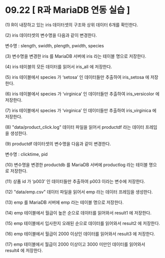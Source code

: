 # 09.22 [ R과 MariaDB 연동 실습 ] 

(1) R이 내장하고 있는 iris 데이터셋의 구조와 상위 데이터 6개를 확인한다.

(2) iris 데이터셋의 변수명을 다음과 같이 변경한다.

변수명 : slength, swidth, plength, pwidth, species

(3) 변수명을 변경한 iris 를 MariaDB 서버에 iris 라는 테이블 명으로 저장한다.

(4) iris 테이블의 모든 데이터를 읽어서 iris_all 에 저장한다.

(5) iris 테이블에서 species 가 ‘setosa’ 인 데이터들만 추출하여 iris_setosa 에 저장한다.

(6) iris 테이블에서 species 가 ‘virginica’ 인 데이터들만 추출하여 iris_versicolor 에 저장한다.

(7) iris 테이블에서 species 가 ‘virginica’ 인 데이터들만 추출하여 iris_virginica 에 저장한다.

(8) "data/product_click.log" 데이터 파일을 읽어서 productdf 라는 데이터 프레임을 생성한다.

(9) productdf 데이터셋의 변수명을 다음과 같이 변경한다.

  변수명 : clicktime, pid

(10) 변수명을 변경한 productdb 를 MariaDB 서버에 productlog 라는 테이블 명으로 저장한다.

(11) 상품 id 가 ‘p003’ 인 데이터들만 추출하여 p003 이라는 변수에 저장한다.

(12) "data/emp.csv" 데이터 파일을 읽어서 emp 라는 데이터 프레임을 생성한다.

(13) emp 를 MariaDB 서버에 emp 라는 테이블 명으로 저장한다.

(14) emp 테이블에서 월급이 높은 순으로 데이터를 읽어와서 result1 에 저장한다.

(15) emp 테이블에서 입사한지 오래된 순으로 데이터를 읽어와서 result2 에 저장한다.

(16) emp 테이블에서 월급이 2000 이상인 데이터를 읽어와서 result3 에 저장한다.

(17) emp 테이블에서 월급이 2000 이상이고 3000 미만인 데이터를 읽어와서 result4 에 저장한다.